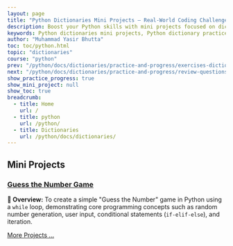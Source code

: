 ```yaml
---
layout: page
title: "Python Dictionaries Mini Projects – Real-World Coding Challenges for Beginners"
description: Boost your Python skills with mini projects focused on dictionaries. Practice real-world coding challenges like the Guess the Number game, data manipulation, and more. Perfect for beginners and students to apply Python dictionary concepts in practical scenarios.
keywords: Python dictionaries mini projects, Python dictionary practice, Python projects for beginners, Guess the Number game Python, Python coding challenges, Python dictionary exercises, beginner Python projects, learn Python dictionaries, Python programming, real-world Python
author: "Muhammad Yasir Bhutta"
toc: toc/python.html
topic: "dictionaries"
course: "python"
prev: "/python/docs/dictionaries/practice-and-progress/exercises-dictionaries.html"
next: "/python/docs/dictionaries/practice-and-progress/review-questions-dictionaries.html"
show_practice_progress: true
show_mini_project: null
show_toc: true
breadcrumb:
  - title: Home
    url: /
  - title: python
    url: /python/
  - title: Dictionaries
    url: /python/docs/dictionaries/
---
```


## Mini Projects

### [Guess the Number Game](guess-number-game.md)

**📝 Overview:** To create a simple "Guess the Number" game in Python using a `while` loop, demonstrating core programming concepts such as random number generation, user input, conditional statements (`if-elif-else`), and iteration.

[More Projects ...](../../../mini-projects/)